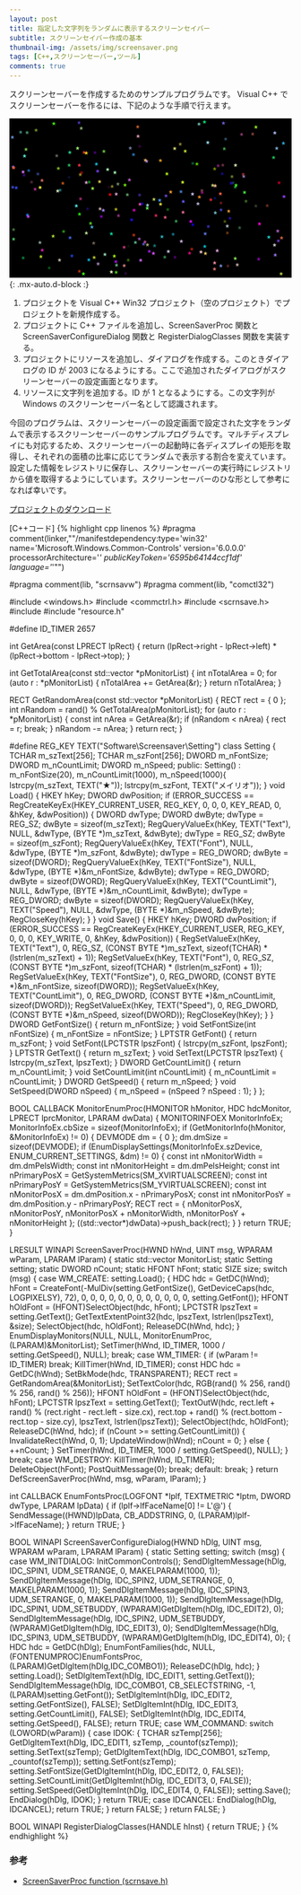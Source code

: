 ```yaml
---
layout: post
title: 指定した文字列をランダムに表示するスクリーンセイバー
subtitle: スクリーンセイバー作成の基本
thumbnail-img: /assets/img/screensaver.png
tags: [C++,スクリーンセーバー,ツール]
comments: true
---
```


スクリーンセーバーを作成するためのサンプルプログラムです。
Visual C++ でスクリーンセーバーを作るには、下記のような手順で行えます。

![](/assets/img/screensaver.png){: .mx-auto.d-block :}

1. プロジェクトを Visual C++ Win32 プロジェクト（空のプロジェクト）でプロジェクトを新規作成する。
1. プロジェクトに C++ ファイルを追加し、ScreenSaverProc 関数と ScreenSaverConfigureDialog 関数と RegisterDialogClasses 関数を実装する。
1. プロジェクトにリソースを追加し、ダイアログを作成する。このときダイアログの ID が 2003 になるようにする。ここで追加されたダイアログがスクリーンセーバーの設定画面となります。
1. リソースに文字列を追加する。ID が 1 となるようにする。この文字列が Windows のスクリーンセーバー名として認識されます。

今回のプログラムは、スクリーンセーバーの設定画面で設定された文字をランダムで表示するスクリーンセーバーのサンプルプログラムです。マルチディスプレイにも対応するため、スクリーンセーバーの起動時に各ディスプレイの矩形を取得し、それぞれの面積の比率に応じてランダムで表示する割合を変えています。設定した情報をレジストリに保存し、スクリーンセーバーの実行時にレジストリから値を取得するようにしています。スクリーンセーバーのひな形として参考になれば幸いです。

[プロジェクトのダウンロード](https://github.com/kenjinote/Screensaver/archive/master.zip)

[C++コード]
{% highlight cpp linenos %}
#pragma comment(linker,"\"/manifestdependency:type='win32' name='Microsoft.Windows.Common-Controls' version='6.0.0.0' processorArchitecture='*' publicKeyToken='6595b64144ccf1df' language='*'\"")

#pragma comment(lib, "scrnsavw")
#pragma comment(lib, "comctl32")

#include <windows.h> 
#include <commctrl.h> 
#include <scrnsave.h>
#include <vector>
#include "resource.h"

#define ID_TIMER 2657

int GetArea(const LPRECT lpRect)
{
  return (lpRect->right - lpRect->left) * (lpRect->bottom - lpRect->top);
}

int GetTotalArea(const std::vector<RECT> *pMonitorList)
{
  int nTotalArea = 0;
  for (auto r : *pMonitorList)
  {
    nTotalArea += GetArea(&r);
  }
  return nTotalArea;
}

RECT GetRandomArea(const std::vector<RECT> *pMonitorList)
{
  RECT rect = { 0 };
  int nRandom = rand() % GetTotalArea(pMonitorList);
  for (auto r : *pMonitorList)
  {
    const int nArea = GetArea(&r);
    if (nRandom < nArea)
    {
      rect = r;
      break;
    }
    nRandom -= nArea;
  }
  return rect;
}

#define REG_KEY TEXT("Software\\Screensaver\\Setting")
class Setting {
  TCHAR m_szText[256];
  TCHAR m_szFont[256];
  DWORD m_nFontSize;
  DWORD m_nCountLimit;
  DWORD m_nSpeed;
public:
  Setting() : m_nFontSize(20), m_nCountLimit(1000), m_nSpeed(1000){
    lstrcpy(m_szText, TEXT("★"));
    lstrcpy(m_szFont, TEXT("メイリオ"));
  }
  void Load() {
    HKEY hKey;
    DWORD dwPosition;
    if (ERROR_SUCCESS == RegCreateKeyEx(HKEY_CURRENT_USER, REG_KEY, 0, 0, 0, KEY_READ, 0, &hKey, &dwPosition)) {
      DWORD dwType;
      DWORD dwByte;
      dwType = REG_SZ;
      dwByte = sizeof(m_szText);
      RegQueryValueEx(hKey, TEXT("Text"), NULL, &dwType, (BYTE *)m_szText, &dwByte);
      dwType = REG_SZ;
      dwByte = sizeof(m_szFont);
      RegQueryValueEx(hKey, TEXT("Font"), NULL, &dwType, (BYTE *)m_szFont, &dwByte);
      dwType = REG_DWORD;
      dwByte = sizeof(DWORD);
      RegQueryValueEx(hKey, TEXT("FontSize"), NULL, &dwType, (BYTE *)&m_nFontSize, &dwByte);
      dwType = REG_DWORD;
      dwByte = sizeof(DWORD);
      RegQueryValueEx(hKey, TEXT("CountLimit"), NULL, &dwType, (BYTE *)&m_nCountLimit, &dwByte);
      dwType = REG_DWORD;
      dwByte = sizeof(DWORD);
      RegQueryValueEx(hKey, TEXT("Speed"), NULL, &dwType, (BYTE *)&m_nSpeed, &dwByte);
      RegCloseKey(hKey);
    }
  }
  void Save() {
    HKEY hKey;
    DWORD dwPosition;
    if (ERROR_SUCCESS == RegCreateKeyEx(HKEY_CURRENT_USER, REG_KEY, 0, 0, 0, KEY_WRITE, 0, &hKey, &dwPosition)) {
      RegSetValueEx(hKey, TEXT("Text"), 0, REG_SZ, (CONST BYTE *)m_szText, sizeof(TCHAR) * (lstrlen(m_szText) + 1));
      RegSetValueEx(hKey, TEXT("Font"), 0, REG_SZ, (CONST BYTE *)m_szFont, sizeof(TCHAR) * (lstrlen(m_szFont) + 1));
      RegSetValueEx(hKey, TEXT("FontSize"), 0, REG_DWORD, (CONST BYTE *)&m_nFontSize, sizeof(DWORD));
      RegSetValueEx(hKey, TEXT("CountLimit"), 0, REG_DWORD, (CONST BYTE *)&m_nCountLimit, sizeof(DWORD));
      RegSetValueEx(hKey, TEXT("Speed"), 0, REG_DWORD, (CONST BYTE *)&m_nSpeed, sizeof(DWORD));
      RegCloseKey(hKey);
    }
  }
  DWORD GetFontSize() { return m_nFontSize; }
  void SetFontSize(int nFontSize) { m_nFontSize = nFontSize; }
  LPTSTR GetFont() { return m_szFont; }
  void SetFont(LPCTSTR lpszFont) { lstrcpy(m_szFont, lpszFont); }
  LPTSTR GetText() { return m_szText; }
  void SetText(LPCTSTR lpszText) { lstrcpy(m_szText, lpszText); }
  DWORD GetCountLimit() { return m_nCountLimit; }
  void SetCountLimit(int nCountLimit) { m_nCountLimit = nCountLimit; }
  DWORD GetSpeed() { return m_nSpeed; }
  void SetSpeed(DWORD nSpeed) { m_nSpeed = (nSpeed ? nSpeed : 1); }
};

BOOL CALLBACK MonitorEnumProc(HMONITOR hMonitor, HDC hdcMonitor, LPRECT lprcMonitor, LPARAM dwData)
{
  MONITORINFOEX MonitorInfoEx;
  MonitorInfoEx.cbSize = sizeof(MonitorInfoEx);
  if (GetMonitorInfo(hMonitor, &MonitorInfoEx) != 0)
  {
    DEVMODE dm = { 0 };
    dm.dmSize = sizeof(DEVMODE);
    if (EnumDisplaySettings(MonitorInfoEx.szDevice, ENUM_CURRENT_SETTINGS, &dm) != 0)
    {
      const int nMonitorWidth = dm.dmPelsWidth;
      const int nMonitorHeight = dm.dmPelsHeight;
      const int nPrimaryPosX = GetSystemMetrics(SM_XVIRTUALSCREEN);
      const int nPrimaryPosY = GetSystemMetrics(SM_YVIRTUALSCREEN);
      const int nMonitorPosX = dm.dmPosition.x - nPrimaryPosX;
      const int nMonitorPosY = dm.dmPosition.y - nPrimaryPosY;
      RECT rect = { nMonitorPosX, nMonitorPosY, nMonitorPosX + nMonitorWidth, nMonitorPosY + nMonitorHeight };
      ((std::vector<RECT>*)dwData)->push_back(rect);
    }
  }
  return TRUE;
}

LRESULT WINAPI ScreenSaverProc(HWND hWnd, UINT msg, WPARAM wParam, LPARAM lParam)
{
  static std::vector<RECT> MonitorList;
  static Setting setting;
  static DWORD nCount;
  static HFONT hFont;
  static SIZE size;
  switch (msg)
  {
  case WM_CREATE:
    setting.Load();
    {
      HDC hdc = GetDC(hWnd);
      hFont = CreateFont(-MulDiv(setting.GetFontSize(), GetDeviceCaps(hdc, LOGPIXELSY), 72), 0, 0, 0, 0, 0, 0, 0, 0, 0, 0, 0, 0, setting.GetFont());
      HFONT hOldFont = (HFONT)SelectObject(hdc, hFont);
      LPCTSTR lpszText = setting.GetText();
      GetTextExtentPoint32(hdc, lpszText, lstrlen(lpszText), &size);
      SelectObject(hdc, hOldFont);
      ReleaseDC(hWnd, hdc);
    }
    EnumDisplayMonitors(NULL, NULL, MonitorEnumProc, (LPARAM)&MonitorList);
    SetTimer(hWnd, ID_TIMER, 1000 / setting.GetSpeed(), NULL);
    break;
  case WM_TIMER:
    {
      if (wParam != ID_TIMER) break;
      KillTimer(hWnd, ID_TIMER);
      const HDC hdc = GetDC(hWnd);
      SetBkMode(hdc, TRANSPARENT);
      RECT rect = GetRandomArea(&MonitorList);
      SetTextColor(hdc, RGB(rand() % 256, rand() % 256, rand() % 256));
      HFONT hOldFont = (HFONT)SelectObject(hdc, hFont);
      LPCTSTR lpszText = setting.GetText();
      TextOutW(hdc, rect.left + rand() % (rect.right - rect.left - size.cx), rect.top + rand() % (rect.bottom - rect.top - size.cy), lpszText, lstrlen(lpszText));
      SelectObject(hdc, hOldFont);
      ReleaseDC(hWnd, hdc);
      if (nCount >= setting.GetCountLimit()) {
        InvalidateRect(hWnd, 0, 1);
        UpdateWindow(hWnd);
        nCount = 0;
      } else {
        ++nCount;
      }
      SetTimer(hWnd, ID_TIMER, 1000 / setting.GetSpeed(), NULL);
    }
    break;
  case WM_DESTROY:
    KillTimer(hWnd, ID_TIMER);
    DeleteObject(hFont);
    PostQuitMessage(0);
    break;
  default:
    break;
  }
  return DefScreenSaverProc(hWnd, msg, wParam, lParam);
}

int CALLBACK EnumFontsProc(LOGFONT *lplf, TEXTMETRIC *lptm, DWORD dwType, LPARAM lpData)
{
  if (lplf->lfFaceName[0] != L'@') {
    SendMessage((HWND)lpData, CB_ADDSTRING, 0, (LPARAM)lplf->lfFaceName);
  }
  return TRUE;
}

BOOL WINAPI ScreenSaverConfigureDialog(HWND hDlg, UINT msg, WPARAM wParam, LPARAM lParam)
{
  static Setting setting;
  switch (msg)
  {
  case WM_INITDIALOG:
    InitCommonControls();
    SendDlgItemMessage(hDlg, IDC_SPIN1, UDM_SETRANGE, 0, MAKELPARAM(1000, 1));
    SendDlgItemMessage(hDlg, IDC_SPIN2, UDM_SETRANGE, 0, MAKELPARAM(1000, 1));
    SendDlgItemMessage(hDlg, IDC_SPIN3, UDM_SETRANGE, 0, MAKELPARAM(1000, 1));
    SendDlgItemMessage(hDlg, IDC_SPIN1, UDM_SETBUDDY, (WPARAM)GetDlgItem(hDlg, IDC_EDIT2), 0);
    SendDlgItemMessage(hDlg, IDC_SPIN2, UDM_SETBUDDY, (WPARAM)GetDlgItem(hDlg, IDC_EDIT3), 0);
    SendDlgItemMessage(hDlg, IDC_SPIN3, UDM_SETBUDDY, (WPARAM)GetDlgItem(hDlg, IDC_EDIT4), 0);
    {
      HDC hdc = GetDC(hDlg);
      EnumFontFamilies(hdc, NULL, (FONTENUMPROC)EnumFontsProc, (LPARAM)GetDlgItem(hDlg,IDC_COMBO1));
      ReleaseDC(hDlg, hdc);
    }
    setting.Load();
    SetDlgItemText(hDlg, IDC_EDIT1, setting.GetText());
    SendDlgItemMessage(hDlg, IDC_COMBO1, CB_SELECTSTRING, -1, (LPARAM)setting.GetFont());
    SetDlgItemInt(hDlg, IDC_EDIT2, setting.GetFontSize(), FALSE);
    SetDlgItemInt(hDlg, IDC_EDIT3, setting.GetCountLimit(), FALSE);
    SetDlgItemInt(hDlg, IDC_EDIT4, setting.GetSpeed(), FALSE);
    return TRUE;
  case WM_COMMAND:
    switch (LOWORD(wParam))
    {
    case IDOK:
      {
        TCHAR szTemp[256];
        GetDlgItemText(hDlg, IDC_EDIT1, szTemp, _countof(szTemp));
        setting.SetText(szTemp);
        GetDlgItemText(hDlg, IDC_COMBO1, szTemp, _countof(szTemp));
        setting.SetFont(szTemp);
        setting.SetFontSize(GetDlgItemInt(hDlg, IDC_EDIT2, 0, FALSE));
        setting.SetCountLimit(GetDlgItemInt(hDlg, IDC_EDIT3, 0, FALSE));
        setting.SetSpeed(GetDlgItemInt(hDlg, IDC_EDIT4, 0, FALSE));
        setting.Save();
        EndDialog(hDlg, IDOK);
      }
      return TRUE;
    case IDCANCEL:
      EndDialog(hDlg, IDCANCEL);
      return TRUE;
    }
    return FALSE;
  }
  return FALSE;
}

BOOL WINAPI RegisterDialogClasses(HANDLE hInst)
{
  return TRUE;
}
{% endhighlight %}

###   参考
- [ScreenSaverProc function (scrnsave.h)](https://docs.microsoft.com/ja-jp/windows/win32/api/scrnsave/nf-scrnsave-screensaverproc)
